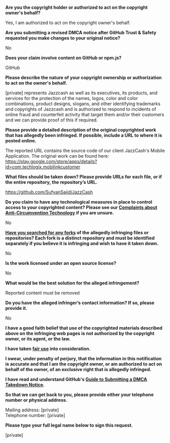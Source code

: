 **Are you the copyright holder or authorized to act on the copyright owner's behalf?**

Yes, I am authorized to act on the copyright owner's behalf.

**Are you submitting a revised DMCA notice after GitHub Trust & Safety requested you make changes to your original notice?**

No

**Does your claim involve content on GitHub or npm.js?**

GitHub

**Please describe the nature of your copyright ownership or authorization to act on the owner's behalf.**

[private] represents Jazzcash as well as its executives, its products, and services for the protection of the names, logos, color and color combinations, product designs, slogans, and other identifying trademarks and copyrights of Jazzcash and is authorized to respond to incidents of online fraud and counterfeit activity that target them and/or their customers and we can provide proof of this if required.

**Please provide a detailed description of the original copyrighted work that has allegedly been infringed. If possible, include a URL to where it is posted online.**

The reported URL contains the source code of our client JazzCash's Mobile Application. The original work can be found here:
https://play.google.com/store/apps/details?id=com.techlogix.mobilinkcustomer

**What files should be taken down? Please provide URLs for each file, or if the entire repository, the repository’s URL.**

https://github.com/SufyanSajid/JazzCash

**Do you claim to have any technological measures in place to control access to your copyrighted content? Please see our <a href="https://docs.github.com/articles/guide-to-submitting-a-dmca-takedown-notice#complaints-about-anti-circumvention-technology">Complaints about Anti-Circumvention Technology</a> if you are unsure.**

No

**<a href="https://docs.github.com/articles/dmca-takedown-policy#b-what-about-forks-or-whats-a-fork">Have you searched for any forks</a> of the allegedly infringing files or repositories? Each fork is a distinct repository and must be identified separately if you believe it is infringing and wish to have it taken down.**

No

**Is the work licensed under an open source license?**

No

**What would be the best solution for the alleged infringement?**

Reported content must be removed

**Do you have the alleged infringer’s contact information? If so, please provide it.**

No

**I have a good faith belief that use of the copyrighted materials described above on the infringing web pages is not authorized by the copyright owner, or its agent, or the law.**

**I have taken <a href="https://www.lumendatabase.org/topics/22">fair use</a> into consideration.**

**I swear, under penalty of perjury, that the information in this notification is accurate and that I am the copyright owner, or am authorized to act on behalf of the owner, of an exclusive right that is allegedly infringed.**

**I have read and understand GitHub's <a href="https://docs.github.com/articles/guide-to-submitting-a-dmca-takedown-notice/">Guide to Submitting a DMCA Takedown Notice</a>.**

**So that we can get back to you, please provide either your telephone number or physical address.**

Mailing address: [private]  
Telephone number: [private]

**Please type your full legal name below to sign this request.**

[private]
